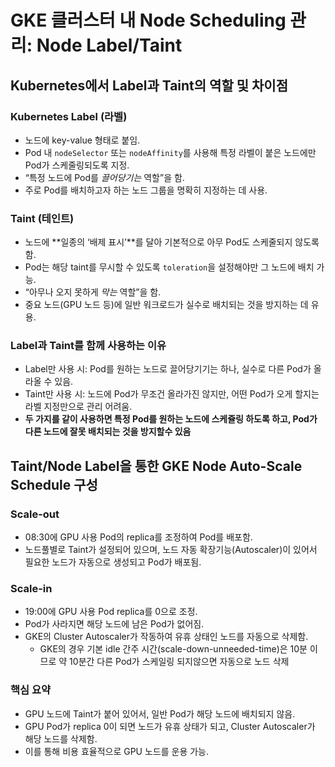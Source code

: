 # GKE 클러스터 내 Node Scheduling 관리: Node Label/Taint 

## Kubernetes에서 Label과 Taint의 역할 및 차이점

### Kubernetes Label (라벨)
- 노드에 key-value 형태로 붙임.
- Pod 내 `nodeSelector` 또는 `nodeAffinity`를 사용해 특정 라벨이 붙은 노드에만 Pod가 스케줄링되도록 지정.
- “특정 노드에 Pod를 *끌어당기는* 역할”을 함.
- 주로 Pod를 배치하고자 하는 노드 그룹을 명확히 지정하는 데 사용.

### Taint (테인트)
- 노드에 **일종의 ‘배제 표시’**를 달아 기본적으로 아무 Pod도 스케줄되지 않도록 함.
- Pod는 해당 taint를 무시할 수 있도록 `toleration`을 설정해야만 그 노드에 배치 가능.
- “아무나 오지 못하게 *막는* 역할”을 함.
- 중요 노드(GPU 노드 등)에 일반 워크로드가 실수로 배치되는 것을 방지하는 데 유용.

### Label과 Taint를 함께 사용하는 이유
- Label만 사용 시: Pod를 원하는 노드로 끌어당기기는 하나, 실수로 다른 Pod가 올라올 수 있음.
- Taint만 사용 시: 노드에 Pod가 무조건 올라가진 않지만, 어떤 Pod가 오게 할지는 라벨 지정만으로 관리 어려움.
- **두 가지를 같이 사용하면 특정 Pod를 원하는 노드에 스케쥴링 하도록 하고, Pod가 다른 노드에 잘못 배치되는 것을 방지할수 있음**


## Taint/Node Label을 통한 GKE Node Auto-Scale Schedule 구성

### Scale-out
- 08:30에 GPU 사용 Pod의 replica를 조정하여 Pod를 배포함.
- 노드풀별로 Taint가 설정되어 있으며, 노드 자동 확장기능(Autoscaler)이 있어서 필요한 노드가 자동으로 생성되고 Pod가 배포됨.

### Scale-in
- 19:00에 GPU 사용 Pod replica를 0으로 조정.
- Pod가 사라지면 해당 노드에 남은 Pod가 없어짐.
- GKE의 Cluster Autoscaler가 작동하여 유휴 상태인 노드를 자동으로 삭제함.
    - GKE의 경우 기본 idle 간주 시간(scale-down-unneeded-time)은 10분 이므로 약 10분간 다른 Pod가 스케일링 되지않으면 자동으로 노드 삭제

### 핵심 요약
- GPU 노드에 Taint가 붙어 있어서, 일반 Pod가 해당 노드에 배치되지 않음.
- GPU Pod가 replica 0이 되면 노드가 유휴 상태가 되고, Cluster Autoscaler가 해당 노드를 삭제함.
- 이를 통해 비용 효율적으로 GPU 노드를 운용 가능.
